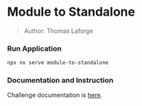 # Module to Standalone

> Author: Thomas Laforge

### Run Application

```bash
npx nx serve module-to-standalone
```

### Documentation and Instruction

Challenge documentation is [here](https://angular-challenges.vercel.app/challenges/angular/31-module-to-standalone/).
